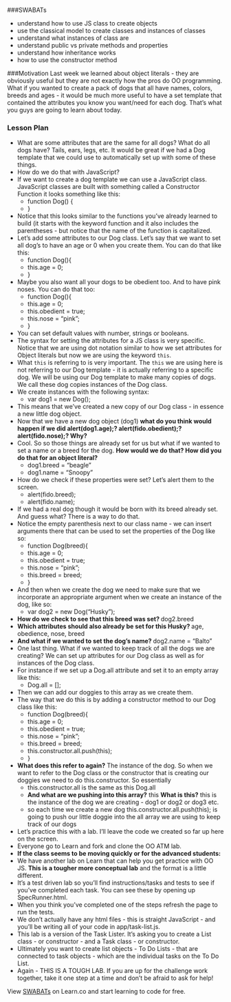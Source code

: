 ###SWABATs

+ understand how to use JS class to create objects
+ use the classical model to create classes and instances of classes
+ understand what instances of class are
+ understand public vs private methods and properties
+ understand how inheritance works
+ how to use the constructor method

###Motivation
Last week we learned about object literals - they are obviously useful but they are not exactly how the pros do OO programming. What if you wanted to create a pack of dogs that all have names, colors, breeds and ages - it would be much more useful to have a set template that contained the attributes you know you want/need for each dog. That’s what you guys are going to learn about today.

### Lesson Plan
+ What are some attributes that are the same for all dogs? What do all dogs have? Tails, ears, legs, etc. It would be great if we had a Dog template that we could use to automatically set up with some of these things.
+ How do we do that with JavaScript?
+ If we want to create a dog template we can use a JavaScript class. JavaScript classes are built with something called a Constructor Function it looks something like this:
	+ function Dog() {
	+ }
+ Notice that this looks similar to the functions you’ve already learned to build (it starts with the keyword function and it also includes the parentheses - but notice that the name of the function is capitalized. 
+ Let’s add some attributes to our Dog class. Let’s say that we want to set all dog’s to have an age or 0 when you create them. You can do that like this:
	+ function Dog(){
	+ this.age = 0;
	+ }
+ Maybe you also want all your dogs to be obedient too. And to have pink noses. You can do that too:
	+ function Dog(){
	+  this.age = 0;
	+  this.obedient = true;
	+  this.nose = “pink”;
	+ }
+ You can set default values with number, strings or booleans. 
+ The syntax for setting the attributes for a JS class is very specific. Notice that we are using dot notation similar to how we set attributes for Object literals but now we are using the keyword `this`.
+ What `this` is referring to is very important. The `this` we are using here is not referring to our Dog template - it is actually referring to a specific dog. We will be using our Dog template to make many copies of dogs. We call these dog copies instances of the Dog class. 
+ We create instances with the following syntax:
	+ var dog1 = new Dog();
+ This means that we’ve created a new copy of our Dog class - in essence a new little dog object. 
+ Now that we have a new dog object (dog1) <b>what do you think would happen if we did alert(dog1.age);? alert(fido.obedient);? alert(fido.nose);? Why?</b>
+ Cool. So so those things are already set for us but what if we wanted to set a name or a breed for the dog. <b>How would we do that? How did you do that for an object literal?</b>
	+ dog1.breed = “beagle”
	+ dog1.name = “Snoopy”
+ How do we check if these properties were set? Let’s alert them to the screen.
	+ alert(fido.breed);
	+ alert(fido.name);
+ If we had a real dog though it would be born with its breed already set. And guess what? There is a way to do that.
+ Notice the empty parenthesis next to our class name - we can insert arguments there that can be used to set the properties of the Dog like so:
	+ function Dog(breed){
    + this.age = 0;
    + this.obedient = true;
    + this.nose = “pink”;
    + this.breed = breed;
	+ }
+ And then when we create the dog we need to make sure that we incorporate an appropriate argument when we create an instance of the dog, like so:
	+ var dog2 = new Dog(“Husky”);
+ <b>How do we check to see that this breed was set? </b>dog2.breed
+ <b>Which attributes should also already be set for this Husky? </b>age, obedience, nose, breed
+ <b>And what if we wanted to set the dog’s name? </b>dog2.name = “Balto”
+ One last thing. What if we wanted to keep track of all the dogs we are creating? We can set up attributes for our Dog class as well as for instances of the Dog class.
+ For instance if we set up a Dog.all attribute and set it to an empty array like this:
	+ Dog.all = [];
+ Then we can add our doggies to this array as we create them.
+ The way that we do this is by adding a constructor method to our Dog class like this:
	+ function Dog(breed){
	+ this.age = 0;
	+ this.obedient = true;
	+ this.nose = “pink”;
	+ this.breed = breed;
	+ this.constructor.all.push(this);
	+ }
+ <b>What does this refer to again?</b> The instance of the dog. So when we want to refer to the Dog class or the constructor that is creating our doggies we need to do this.constructor. So essentially
	+ this.constructor.all is the same as this Dog.all
	+ <b>And what are we pushing into this array?</b> this <b>What is this?</b> this is the instance of the dog we are creating - dog1 or dog2 or dog3 etc.
	+ so each time we create a new dog this.constructor.all.push(this); is going to push our little doggie into the all array we are using to keep track of our dogs 
+ Let’s practice this with a lab. I’ll leave the code we created so far up here on the screen.
+ Everyone go to Learn and fork and clone the OO ATM lab.
+ <b>If the class seems to be moving quickly or for the advanced students:</b>
+ We have another lab on Learn that can help you get practice with OO JS. <b>This is a tougher more conceptual lab</b> and the format is a little different. 
+ It’s a test driven lab so you’ll find instructions/tasks and tests to see if you’ve completed each task. You can see these by opening up SpecRunner.html.
+ When you think you’ve completed one of the steps refresh the page to run the tests.
+ We don’t actually have any html files - this is straight JavaScript - and you’ll be writing all of your code in app/task-list.js.
+ This lab is a version of the Task Lister. It’s asking you to create a List class - or constructor - and a Task class - or constructor.
+ Ultimately you want to create list objects - To Do Lists - that are connected to task objects - which are the individual tasks on the To Do List. 
+ Again - THIS IS A TOUGH LAB. If you are up for the challenge work together, take it one step at a time and don’t be afraid to ask for help!


<p data-visibility='hidden'>View <a href='https://learn.co/lessons/hs-advanced-web-design-teachers-guide-js-class' title='SWABATs'>SWABATs</a> on Learn.co and start learning to code for free.</p>
